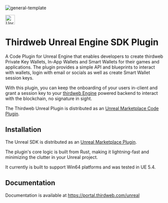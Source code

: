 ![general-template](https://github.com/user-attachments/assets/3714a7e8-5abf-43a1-87cc-5531f3de4d96)

[<img alt="Unreal Documentation" src="https://img.shields.io/badge/Unreal SDK-Documentation-red?logo=unreal&style=for-the-badge" height="30">](https://portal.thirdweb.com/unreal)

# Thirdweb Unreal Engine SDK Plugin

A Code Plugin for Unreal Engine that enables developers to create thirdweb Private Key Wallets, In-App Wallets and Smart Wallets for their games and applications. The plugin provides a simple API and blueprints to interact with wallets, login with email or socials as well as create Smart Wallet session keys.

With this plugin, you can keep the onboarding of your users in-client and grant a session key to your [thirdweb Engine](https://portal.thirdweb.com/engine) powered backend to interact with the blockchain, no signature in sight.

The Thirdweb Unreal Plugin is distributed as an [Unreal Marketplace Code Plugin](https://www.unrealengine.com/marketplace/en-US/product/f21200c2610146f3888172994448e50d).

## Installation

The Unreal SDK is distributed as an [Unreal Marketplace Plugin](https://www.unrealengine.com/marketplace/).

The plugin's core logic is built from Rust, making it lightning-fast and minimizing the clutter in your Unreal project.

It currently is built to support Win64 platforms and was tested in UE 5.4.


## Documentation

Documentation is available at https://portal.thirdweb.com/unreal
